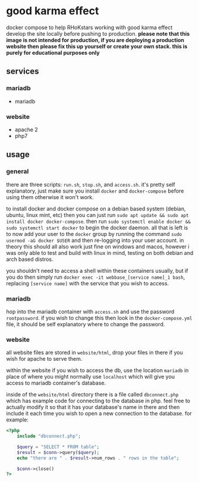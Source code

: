 # good karma effect
docker compose to help RHoKstars working with good karma effect develop the site locally before pushing to production. **please note that this image is not intended for production, if you are deploying a production website then please fix this up yourself or create your own stack. this is purely for educational purposes only**

## services

### mariadb
* mariadb

### website
* apache 2
* php7

## usage

### general
there are three scripts: `run.sh`, `stop.sh`, and `access.sh`. it's pretty self explanatory, just make sure you install `docker` and `docker-compose` before using them otherwise it won't work.

to install docker and docker compose on a debian based system (debian, ubuntu, linux mint, etc) then you can just run `sudo apt update && sudo apt install docker docker-compose`. then run `sudo systemctl enable docker && sudo systemctl start docker` to begin the docker daemon. all that is left is to now add your user to the `docker` group by running the command `sudo usermod -aG docker $USER` and then re-logging into your user account. in theory this should all also work just fine on windows and macos, however i was only able to test and build with linux in mind, testing on both debian and arch based distros.

you shouldn't need to access a shell within these containers usually, but if you do then simply run `docker exec -it webbase_[service name]_1 bash`, replacing `[service name]` with the service that you wish to access.

### mariadb
hop into the mariadb container with `access.sh` and use the password `rootpassword`. if you wish to change this then look in the `docker-compose.yml` file, it should be self explanatory where to change the password.

### website
all website files are stored in `website/html`, drop your files in there if you wish for apache to serve them.

within the website if you wish to access the db, use the location `mariadb` in place of where you might normally use `localhost` which will give you access to mariadb container's database.

inside of the `website/html` directory there is a file called `dbconnect.php` which has example code for connecting to the database in php. feel free to actually modify it so that it has your database's name in there and then include it each time you wish to open a new connection to the database. for example:

```php
<?php
    include "dbconnect.php";

    $query = "SELECT * FROM table";
    $result = $conn->query($query);
    echo "there are " . $result->num_rows . " rows in the table";

    $conn->close()
?>
```
